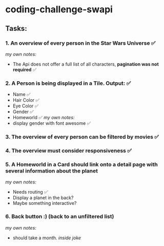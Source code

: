 # coding-challenge-swapi

## Tasks:

### 1. An overview of every person in the Star Wars Universe ✅

_my own notes:_

- The Api does not offer a full list of all characters, **pagination was not required** ✅

### 2. A Person is being displayed in a Tile. Output: ✅

- Name ✅
- Hair Color ✅
- Eye Color ✅
- Gender ✅
- Homeworld ✅
  _my own notes:_
- display gender with font awesome ✅

### 3. The overview of every person can be filtered by movies ✅

### 4. The overview must consider responsiveness ✅

### 5. A Homeworld in a Card should link onto a detail page with several information about the planet

_my own notes:_
- Needs routing ✅
- Display a planet in the back?
- Maybe something interactive?

### 6. Back button :) (back to an unfiltered list)

_my own notes:_

- should take a month. _inside joke_

